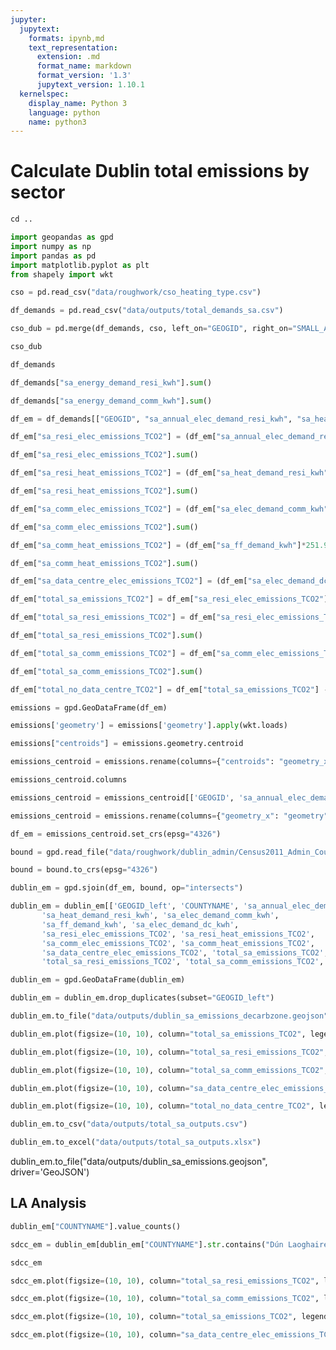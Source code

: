 ```yaml
---
jupyter:
  jupytext:
    formats: ipynb,md
    text_representation:
      extension: .md
      format_name: markdown
      format_version: '1.3'
      jupytext_version: 1.10.1
  kernelspec:
    display_name: Python 3
    language: python
    name: python3
---
```


# Calculate Dublin total emissions by sector

```python
cd ..
```

```python
import geopandas as gpd
import numpy as np
import pandas as pd
import matplotlib.pyplot as plt
from shapely import wkt
```

```python
cso = pd.read_csv("data/roughwork/cso_heating_type.csv")
```

```python
df_demands = pd.read_csv("data/outputs/total_demands_sa.csv")
```

```python
cso_dub = pd.merge(df_demands, cso, left_on="GEOGID", right_on="SMALL_AREA", how="inner")
```

```python
cso_dub
```

```python
df_demands
```

```python
df_demands["sa_energy_demand_resi_kwh"].sum()
```

```python
df_demands["sa_energy_demand_comm_kwh"].sum()
```

```python
df_em = df_demands[["GEOGID", "sa_annual_elec_demand_resi_kwh", "sa_heat_demand_resi_kwh", "sa_elec_demand_comm_kwh", "sa_ff_demand_kwh", "sa_elec_demand_dc_kwh", "geometry"]]
```

```python
df_em["sa_resi_elec_emissions_TCO2"] = (df_em["sa_annual_elec_demand_resi_kwh"]*324.5)*1e-6
```

```python
df_em["sa_resi_elec_emissions_TCO2"].sum()
```

```python
df_em["sa_resi_heat_emissions_TCO2"] = (df_em["sa_heat_demand_resi_kwh"]*cso_dub["sa_emissions_gCO2/kwh"])*1e-6
```

```python
df_em["sa_resi_heat_emissions_TCO2"].sum()
```

```python
df_em["sa_comm_elec_emissions_TCO2"] = (df_em["sa_elec_demand_comm_kwh"]*324.5)*1e-6
```

```python
df_em["sa_comm_elec_emissions_TCO2"].sum()
```

```python
df_em["sa_comm_heat_emissions_TCO2"] = (df_em["sa_ff_demand_kwh"]*251.9)*1e-6
```

```python
df_em["sa_comm_heat_emissions_TCO2"].sum()
```

```python
df_em["sa_data_centre_elec_emissions_TCO2"] = (df_em["sa_elec_demand_dc_kwh"]*324.5)*1e-6
```

```python
df_em["total_sa_emissions_TCO2"] = df_em["sa_resi_elec_emissions_TCO2"] + df_em["sa_resi_heat_emissions_TCO2"] + df_em["sa_comm_elec_emissions_TCO2"] + df_em["sa_comm_heat_emissions_TCO2"] + df_em["sa_data_centre_elec_emissions_TCO2"]
```

```python
df_em["total_sa_resi_emissions_TCO2"] = df_em["sa_resi_elec_emissions_TCO2"] + df_em["sa_resi_heat_emissions_TCO2"]
```

```python
df_em["total_sa_resi_emissions_TCO2"].sum()
```

```python
df_em["total_sa_comm_emissions_TCO2"] = df_em["sa_comm_elec_emissions_TCO2"] + df_em["sa_comm_heat_emissions_TCO2"]
```

```python
df_em["total_sa_comm_emissions_TCO2"].sum()
```

```python
df_em["total_no_data_centre_TCO2"] = df_em["total_sa_emissions_TCO2"] - df_em["sa_data_centre_elec_emissions_TCO2"]
```

```python
emissions = gpd.GeoDataFrame(df_em)
```

```python
emissions['geometry'] = emissions['geometry'].apply(wkt.loads)
```

```python
emissions["centroids"] = emissions.geometry.centroid
```

```python
emissions_centroid = emissions.rename(columns={"centroids": "geometry_x"})
```

```python
emissions_centroid.columns
```

```python
emissions_centroid = emissions_centroid[['GEOGID', 'sa_annual_elec_demand_resi_kwh', 'sa_heat_demand_resi_kwh', 'sa_elec_demand_comm_kwh', 'sa_ff_demand_kwh', 'sa_elec_demand_dc_kwh', 'sa_resi_elec_emissions_TCO2','sa_resi_heat_emissions_TCO2', 'sa_comm_elec_emissions_TCO2', 'sa_comm_heat_emissions_TCO2', 'sa_data_centre_elec_emissions_TCO2', 'total_sa_emissions_TCO2', 'total_sa_resi_emissions_TCO2', 'total_sa_comm_emissions_TCO2', 'total_no_data_centre_TCO2', 'geometry_x']]
```

```python
emissions_centroid = emissions.rename(columns={"geometry_x": "geometry"})
```

```python
df_em = emissions_centroid.set_crs(epsg="4326")
```

```python
bound = gpd.read_file("data/roughwork/dublin_admin/Census2011_Admin_Counties_generalised20m.shp")
```

```python
bound = bound.to_crs(epsg="4326")
```

```python
dublin_em = gpd.sjoin(df_em, bound, op="intersects")
```

```python
dublin_em = dublin_em[['GEOGID_left', 'COUNTYNAME', 'sa_annual_elec_demand_resi_kwh',
       'sa_heat_demand_resi_kwh', 'sa_elec_demand_comm_kwh',
       'sa_ff_demand_kwh', 'sa_elec_demand_dc_kwh',
       'sa_resi_elec_emissions_TCO2', 'sa_resi_heat_emissions_TCO2',
       'sa_comm_elec_emissions_TCO2', 'sa_comm_heat_emissions_TCO2',
       'sa_data_centre_elec_emissions_TCO2', 'total_sa_emissions_TCO2',
       'total_sa_resi_emissions_TCO2', 'total_sa_comm_emissions_TCO2', 'total_no_data_centre_TCO2','geometry']]
```

```python
dublin_em = gpd.GeoDataFrame(dublin_em)
```

```python
dublin_em = dublin_em.drop_duplicates(subset="GEOGID_left")
```

```python
dublin_em.to_file("data/outputs/dublin_sa_emissions_decarbzone.geojson", driver='GeoJSON')
```

```python
dublin_em.plot(figsize=(10, 10), column="total_sa_emissions_TCO2", legend=True, legend_kwds={'label': "Total Annual Carbon Emissions by Small Area (tCO2)"},)
```

```python
dublin_em.plot(figsize=(10, 10), column="total_sa_resi_emissions_TCO2", legend=True, legend_kwds={'label': "Total Annual Residential Carbon Emissions by Small Area (tCO2)"},)
```

```python
dublin_em.plot(figsize=(10, 10), column="total_sa_comm_emissions_TCO2", legend=True, legend_kwds={'label': "Total Annual Commercial Carbon Emissions by Small Area (tCO2)"},)
```

```python
dublin_em.plot(figsize=(10, 10), column="sa_data_centre_elec_emissions_TCO2", legend=True, legend_kwds={'label': "Total Data Centre Annual Carbon Emissions by Small Area (tCO2)"},)
```

```python
dublin_em.plot(figsize=(10, 10), column="total_no_data_centre_TCO2", legend=True, legend_kwds={'label': "Total w/out DC's Annual Carbon Emissions by Small Area (tCO2)"},)
```

```python
dublin_em.to_csv("data/outputs/total_sa_outputs.csv")
```

```python
dublin_em.to_excel("data/outputs/total_sa_outputs.xlsx")
```

dublin_em.to_file("data/outputs/dublin_sa_emissions.geojson", driver='GeoJSON')


## LA Analysis

```python
dublin_em["COUNTYNAME"].value_counts()
```

```python
sdcc_em = dublin_em[dublin_em["COUNTYNAME"].str.contains("Dún Laoghaire-Rathdown")]
```

```python
sdcc_em
```

```python
sdcc_em.plot(figsize=(10, 10), column="total_sa_resi_emissions_TCO2", legend=True, legend_kwds={'label': "Total Residential DLR Annual Carbon Emissions by Small Area (tCO2)"},)
```

```python
sdcc_em.plot(figsize=(10, 10), column="total_sa_comm_emissions_TCO2", legend=True, legend_kwds={'label': "Total Commercial DLR Annual Carbon Emissions by Small Area (tCO2)"},)
```

```python
sdcc_em.plot(figsize=(10, 10), column="total_sa_emissions_TCO2", legend=True, legend_kwds={'label': "Total DLR Annual Carbon Emissions by Small Area (tCO2)"},)
```

```python
sdcc_em.plot(figsize=(10, 10), column="sa_data_centre_elec_emissions_TCO2", legend=True, legend_kwds={'label': "Total Data Centre DLR Annual Carbon Emissions by Small Area (tCO2)"},)
```

```python

```
